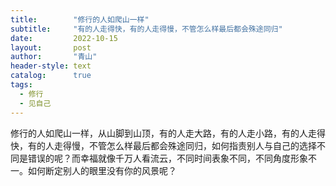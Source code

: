 ```yaml
---
title:        "修行的人如爬山一样"
subtitle:     "有的人走得快，有的人走得慢，不管怎么样最后都会殊途同归"
date:         2022-10-15
layout:       post
author:       "青山"
header-style: text
catalog:      true
tags:
  - 修行
  - 见自己
---
```


修行的人如爬山一样，从山脚到山顶，有的人走大路，有的人走小路，有的人走得快，有的人走得慢，不管怎么样最后都会殊途同归，如何指责别人与自己的选择不同是错误的呢？而幸福就像千万人看流云，不同时间表象不同，不同角度形象不一。如何断定别人的眼里没有你的风景呢？